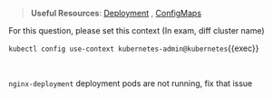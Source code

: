 
> <strong>Useful Resources</strong>: [Deployment](https://kubernetes.io/docs/concepts/workloads/controllers/deployment/) , [ConfigMaps](https://kubernetes.io/docs/concepts/configuration/configmap/)

For this question, please set this context (In exam, diff cluster name)

`kubectl config use-context kubernetes-admin@kubernetes`{{exec}}

<br>

`nginx-deployment` deployment pods are not running, fix that issue